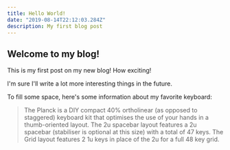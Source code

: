 ```yaml
---
title: Hello World!
date: "2019-08-14T22:12:03.284Z"
description: My first blog post
---
```


## Welcome to my blog!

This is my first post on my new blog! How exciting!

I'm sure I'll write a lot more interesting things in the future.

To fill some space, here's some information about my favorite keyboard:

> The Planck is a DIY compact 40% ortholinear (as opposed to staggered) keyboard kit that optimises the use of your hands in a thumb-oriented layout. The 2u spacebar layout features a 2u spacebar (stabiliser is optional at this size) with a total of 47 keys. The Grid layout features 2 1u keys in place of the 2u for a full 48 key grid.
